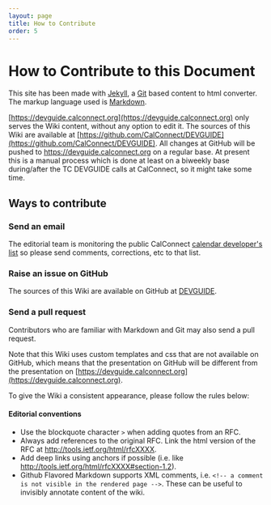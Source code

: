 ```yaml
---
layout: page
title: How to Contribute
order: 5
---
```


# How to Contribute to this Document

This site has been made with [Jekyll](https://jekyllrb.com/), a [Git](http://git-scm.com/) based content to html converter. The markup language used is [Markdown](http://daringfireball.net/projects/markdown/syntax).

[https://devguide.calconnect.org](https://devguide.calconnect.org) only serves the Wiki content, without any option to edit it. The sources of this Wiki are available at [https://github.com/CalConnect/DEVGUIDE](https://github.com/CalConnect/DEVGUIDE). All changes at GitHub will be pushed to https://devguide.calconnect.org on a regular base. At present this is a manual process which is done at least on a biweekly base during/after the TC DEVGUIDE calls at CalConnect, so it might take some time.

## Ways to contribute

### Send an email

The editorial team is monitoring the public CalConnect [calendar developer's list](http://lists.calconnect.org/listinfo.cgi/caldeveloper-l-calconnect.org) so please send comments, corrections, etc to that list.

### Raise an issue on GitHub

The sources of this Wiki are available on GitHub at [DEVGUIDE](https://github.com/CalConnect/DEVGUIDE/issues).

### Send a pull request

Contributors who are familiar with Markdown and Git may also send a pull request.

Note that this Wiki uses custom templates and css that are not available on GitHub, which means that the presentation on GitHub will be different from the presentation on [https://devguide.calconnect.org](https://devguide.calconnect.org).

To give the Wiki a consistent appearance, please follow the rules below:

#### Editorial conventions

* Use the blockquote character `>` when adding quotes from an RFC.
* Always add references to the original RFC. Link the html version of the RFC at http://tools.ietf.org/html/rfcXXXX.
* Add deep links using anchors if possible (i.e. like http://tools.ietf.org/html/rfcXXXX#section-1.2).
* Github Flavored Markdown supports XML comments, i.e. `<!-- a comment is not visible in the rendered page -->`. These can be useful to invisibly annotate content of the wiki.

